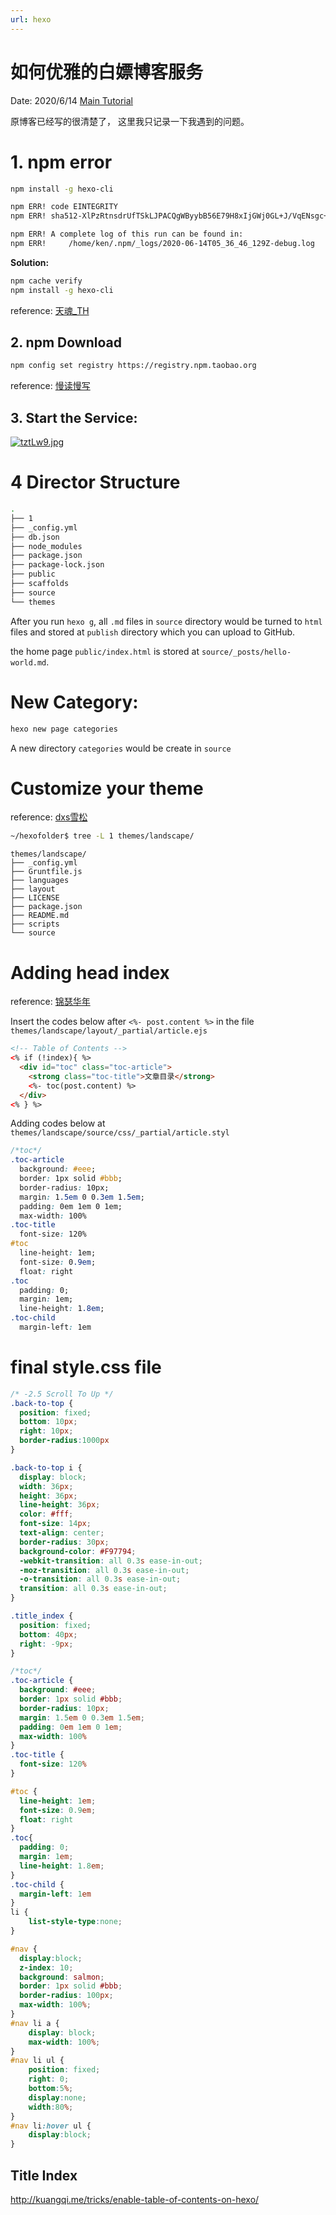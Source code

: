 ```yaml
---
url: hexo
---
```


# 如何优雅的白嫖博客服务

Date: 2020/6/14
[Main Tutorial](https://blog.csdn.net/muzilanlan/article/details/81542917)

原博客已经写的很清楚了， 这里我只记录一下我遇到的问题。


# 1. npm error
```bash
npm install -g hexo-cli
```
```bash
npm ERR! code EINTEGRITY
npm ERR! sha512-XlPzRtnsdrUfTSkLJPACQgWByybB56E79H8xIjGWj0GL+J/VqENsgc+GER0ytFwrP/6YKCerXdaUWOYMcv6aiA== integrity checksum failed when using sha512: wanted sha512-XlPzRtnsdrUfTSkLJPACQgWByybB56E79H8xIjGWj0GL+J/VqENsgc+GER0ytFwrP/6YKCerXdaUWOYMcv6aiA== but got sha512-BdyVintFFu5qQX0AtuwgmXxphBU1V+VL9+8GPemcM9Q86MPG+MCTA26bCyEyzUqDPVBm7xF3gjACaOwMBEmAZQ==. (653 bytes)

npm ERR! A complete log of this run can be found in:
npm ERR!     /home/ken/.npm/_logs/2020-06-14T05_36_46_129Z-debug.log
```

**Solution:**
```bash
npm cache verify
npm install -g hexo-cli
```
reference: [天魂_TH](https://www.jianshu.com/p/2899bd2a0a20)

## 2. npm Download

```bash
npm config set registry https://registry.npm.taobao.org
```
reference: [慢读慢写](https://blog.csdn.net/ibmall/article/details/81390639)

## 3. Start the Service:
[![tztLw9.jpg](https://s1.ax1x.com/2020/06/14/tztLw9.jpg)](https://imgchr.com/i/tztLw9)

# 4 Director Structure

```bash
.
├── 1
├── _config.yml
├── db.json
├── node_modules
├── package.json
├── package-lock.json
├── public
├── scaffolds
├── source
└── themes
```

After you run `hexo g`, all `.md` files in `source` directory would be turned to `html` files and stored at `publish` directory which you can upload to GitHub.

the home page `public/index.html` is stored at `source/_posts/hello-world.md`.

# New Category:

```bash
hexo new page categories
```
A new directory `categories` would be create in `source`


# Customize your theme
reference: [dxs雪松](https://www.cnblogs.com/d-xs/p/6891647.html)


```bash
~/hexofolder$ tree -L 1 themes/landscape/
```
```
themes/landscape/
├── _config.yml
├── Gruntfile.js
├── languages
├── layout
├── LICENSE
├── package.json
├── README.md
├── scripts
└── source
```

# Adding head index

reference: [锦瑟华年](http://kuangqi.me/tricks/enable-table-of-contents-on-hexo/)

Insert the codes below after `<%- post.content %>` in the file `themes/landscape/layout/_partial/article.ejs`
```html
<!-- Table of Contents -->
<% if (!index){ %>
  <div id="toc" class="toc-article">
    <strong class="toc-title">文章目录</strong>
    <%- toc(post.content) %>
  </div>
<% } %>
```

Adding codes below at `themes/landscape/source/css/_partial/article.styl`
```css
/*toc*/
.toc-article
  background: #eee;
  border: 1px solid #bbb;
  border-radius: 10px;
  margin: 1.5em 0 0.3em 1.5em;
  padding: 0em 1em 0 1em;
  max-width: 100%
.toc-title
  font-size: 120%
#toc
  line-height: 1em;
  font-size: 0.9em;
  float: right
.toc
  padding: 0;
  margin: 1em;
  line-height: 1.8em;
.toc-child
  margin-left: 1em
```

# final style.css file
```css
/* -2.5 Scroll To Up */
.back-to-top {
  position: fixed;
  bottom: 10px;
  right: 10px;
  border-radius:1000px
}

.back-to-top i {
  display: block;
  width: 36px;
  height: 36px;
  line-height: 36px;
  color: #fff;
  font-size: 14px;
  text-align: center;
  border-radius: 30px;
  background-color: #F97794;
  -webkit-transition: all 0.3s ease-in-out;
  -moz-transition: all 0.3s ease-in-out;
  -o-transition: all 0.3s ease-in-out;
  transition: all 0.3s ease-in-out;
}

.title_index {
  position: fixed;
  bottom: 40px;
  right: -9px;
}

/*toc*/
.toc-article {
  background: #eee;
  border: 1px solid #bbb;
  border-radius: 10px;
  margin: 1.5em 0 0.3em 1.5em;
  padding: 0em 1em 0 1em;
  max-width: 100%
}
.toc-title {
  font-size: 120%
}

#toc {
  line-height: 1em;
  font-size: 0.9em;
  float: right
}
.toc{
  padding: 0;
  margin: 1em;
  line-height: 1.8em;
}
.toc-child {
  margin-left: 1em
}
li {
    list-style-type:none;
}

#nav {
  display:block;
  z-index: 10;
  background: salmon;
  border: 1px solid #bbb;
  border-radius: 100px;
  max-width: 100%;
}
#nav li a {
    display: block;
    max-width: 100%;
}
#nav li ul {
    position: fixed;
    right: 0;
    bottom:5%;
    display:none;
    width:80%;
}
#nav li:hover ul {
    display:block;
}
```

## Title Index

http://kuangqi.me/tricks/enable-table-of-contents-on-hexo/
